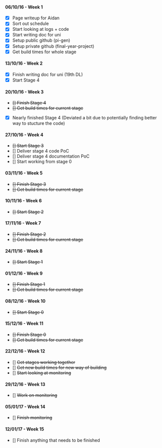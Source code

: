 #### 06/10/16 - Week 1
- [X] Page writeup for Aidan
- [X] Sort out schedule
- [X] Start looking at logs + code
- [X] Start writing doc for uni
- [X] Setup public github (pi-gen)
- [X] Setup private github (final-year-project)
- [X] Get build times for whole stage

#### 13/10/16 - Week 2
- [X] Finish writing doc for uni (19th DL)
- [X] Start Stage 4 

#### 20/10/16 - Week 3
- ~~[] Finish Stage 4~~
- ~~[] Get build times for current stage~~
- [X] Nearly finished Stage 4 (Deviated a bit due to potentially finding better way to stucture the code)

#### 27/10/16 - Week 4
- ~~[] Start Stage 3~~
- [] Deliver stage 4 code PoC
- [] Deliver stage 4 documentation PoC
- [] Start working from stage 0

#### 03/11/16 - Week 5
- ~~[] Finish Stage 3~~
- ~~[] Get build times for current stage~~

#### 10/11/16 - Week 6
- ~~[] Start Stage 2~~

#### 17/11/16 - Week 7
- ~~[] Finish Stage 2~~ 
- ~~[] Get build times for current stage~~

#### 24/11/16 - Week 8
- ~~[] Start Stage 1~~

#### 01/12/16 - Week 9
- ~~[] Finish Stage 1~~
- ~~[] Get build times for current stage~~

#### 08/12/16 - Week 10
- ~~[] Start Stage 0~~

#### 15/12/16 - Week 11
- ~~[] Finish Stage 0~~
- ~~[] Get build times for current stage~~

#### 22/12/16 - Week 12
- [] ~~Get stages working together~~
- [] ~~Get new build times for new way of building~~
- [] ~~Start looking at monitoring~~

#### 29/12/16 - Week 13
- [] ~~Work on monitoring~~

#### 05/01/17 - Week 14
- [] ~~Finish monitoring~~

#### 12/01/17 - Week 15
- [] Finish anything that needs to be finished
